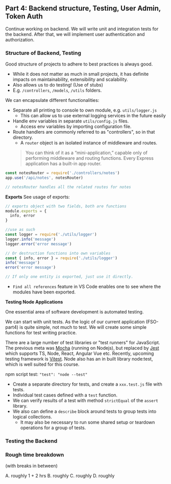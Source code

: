 ## Part 4: Backend structure, Testing, User Admin, Token Auth

Continue working on backend. We will write unit and integration tests for the backend. After that, we will implement user authentication and authorization.

### Structure of Backend, Testing

Good structure of projects to adhere to best practices is always good.
* While it does not matter as much in small projects, it has definite impacts on maintainability, extensibility and scalability.
* Also allows us to do testing! (Use of stubs)
* E.g. `/controllers`, `/models`, `/utils` folders.

We can encapsulate different functionalities:
* Separate all printing to console to own module, e.g. `utils/logger.js`
    * This can allow us to use external logging services in the future easily
* Handle env variables in separate `utils/config.js` files.
    * Access env variables by importing configuration file.
* Route handlers are commonly referred to as "controllers", so in that directory.
    * A `router` object is an isolated instance of middleware and routes.
    > You can think of it as a “mini-application,” capable only of performing middleware and routing functions. Every Express application has a built-in app router.

```js
const notesRouter = require('./controllers/notes')
app.use('/api/notes', notesRouter)

// notesRouter handles all the related routes for notes
```
**Exports**
See usage of exports:

```js
// exports object with two fields, both are functions
module.exports = {
  info, error
}

//use as such 
const logger = require('./utils/logger')
logger.info('message')
logger.error('error message')

// Or destruction functions into own variables
const { info, error } = require('./utils/logger')
info('message')
error('error message')

// If only one entity is exported, just use it directly.
```

* `Find all references` feature in VS Code enables one to see where the modules have been exported.



**Testing Node Applications**

One essential area of software development is automated testing. 

We can start with unit tests. As the logic of our current application (FSO-part4) is quite simple, not much to test. We will create some simple functions for test writing practice.

There are a large number of test libraries or "test runners" for JavaScript. The previous meta was [Mocha](https://mochajs.org/) (running on Nodejs), but replaced by [Jest](https://jestjs.io/) which supports TS, Node, React, Angular Vue etc. Recently, upcoming testing framework is [Vitest](https://vitest.dev/). Node also has an in built library node:test, which is well suited for this course.

npm script test: `"test": "node --test"`

* Create a separate directory for tests, and create a `xxx.test.js` file with tests.
* Individual test cases defined with a `test` function.
* We can verify results of a test with method `strictEqual` of the `assert` library.
* We also can define a `describe` block around tests to group tests into logical collections.
  * It may also be necessary to run some shared setup or teardown operations for a group of tests.



### Testing the Backend
















### Rough time breakdown

(with breaks in between)

A. roughly 1 + 2 hrs
B. roughly 
C. roughly 
D. roughly 

